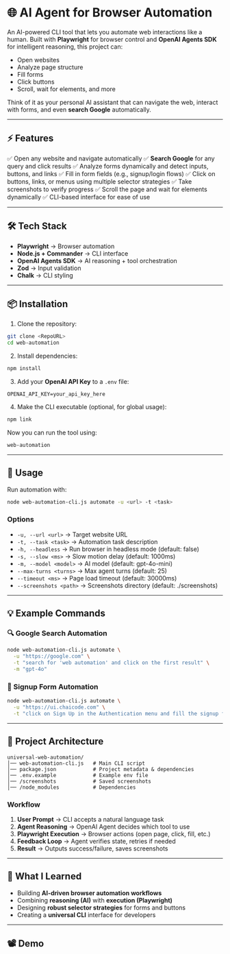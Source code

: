 # 🌐 AI Agent for Browser Automation

An AI-powered CLI tool that lets you automate web interactions like a human.
Built with **Playwright** for browser control and **OpenAI Agents SDK** for intelligent reasoning, this project can:

* Open websites
* Analyze page structure
* Fill forms
* Click buttons
* Scroll, wait for elements, and more

Think of it as your personal AI assistant that can navigate the web, interact with forms, and even **search Google** automatically.

---

## ⚡ Features

✅ Open any website and navigate automatically
✅ **Search Google** for any query and click results
✅ Analyze forms dynamically and detect inputs, buttons, and links
✅ Fill in form fields (e.g., signup/login flows)
✅ Click on buttons, links, or menus using multiple selector strategies
✅ Take screenshots to verify progress
✅ Scroll the page and wait for elements dynamically
✅ CLI-based interface for ease of use

---

## 🛠️ Tech Stack

* **Playwright** → Browser automation
* **Node.js + Commander** → CLI interface
* **OpenAI Agents SDK** → AI reasoning + tool orchestration
* **Zod** → Input validation
* **Chalk** → CLI styling

---

## 📦 Installation

1. Clone the repository:

```bash
git clone <RepoURL>
cd web-automation
```

2. Install dependencies:

```bash
npm install
```

3. Add your **OpenAI API Key** to a `.env` file:

```env
OPENAI_API_KEY=your_api_key_here
```

4. Make the CLI executable (optional, for global usage):

```bash
npm link
```

Now you can run the tool using:

```bash
web-automation
```

---

## 🚀 Usage

Run automation with:

```bash
node web-automation-cli.js automate -u <url> -t <task>
```

### Options

* `-u, --url <url>` → Target website URL
* `-t, --task <task>` → Automation task description
* `-h, --headless` → Run browser in headless mode (default: false)
* `-s, --slow <ms>` → Slow motion delay (default: 1000ms)
* `-m, --model <model>` → AI model (default: gpt-4o-mini)
* `--max-turns <turns>` → Max agent turns (default: 25)
* `--timeout <ms>` → Page load timeout (default: 30000ms)
* `--screenshots <path>` → Screenshots directory (default: ./screenshots)

---

## 💡 Example Commands

### 🔍 Google Search Automation

```bash
node web-automation-cli.js automate \
  -u "https://google.com" \
  -t "search for 'web automation' and click on the first result" \
  -m "gpt-4o"
```

### 📝 Signup Form Automation

```bash
node web-automation-cli.js automate \
  -u "https://ui.chaicode.com" \
  -t "click on Sign Up in the Authentication menu and fill the signup form with First Name: John, Last Name: Doe, Email: john.doe@example.com, Password: SecurePass123!, Conform Password: SecurePass123!, and submit it"
```

---

## 🧩 Project Architecture

```
universal-web-automation/
│── web-automation-cli.js   # Main CLI script
│── package.json            # Project metadata & dependencies
│── .env.example            # Example env file
│── /screenshots            # Saved screenshots
│── /node_modules           # Dependencies
```

### Workflow

1. **User Prompt** → CLI accepts a natural language task
2. **Agent Reasoning** → OpenAI Agent decides which tool to use
3. **Playwright Execution** → Browser actions (open page, click, fill, etc.)
4. **Feedback Loop** → Agent verifies state, retries if needed
5. **Result** → Outputs success/failure, saves screenshots

---

## 📌 What I Learned

* Building **AI-driven browser automation workflows**
* Combining **reasoning (AI)** with **execution (Playwright)**
* Designing **robust selector strategies** for forms and buttons
* Creating a **universal CLI** interface for developers


---

## 📽️ Demo
